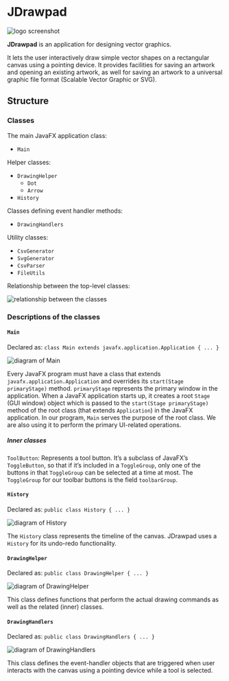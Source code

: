 # JDrawpad

![logo screenshot](logo-screenshot.png)

**JDrawpad** is an application for designing vector graphics.

It lets the user interactively draw simple vector shapes on a rectangular canvas using a pointing device.
It provides facilities for saving an artwork and opening an existing artwork, as well for saving an artwork to a universal graphic file format (Scalable Vector Graphic or SVG).

## Structure

### Classes

The main JavaFX application class:
- `Main`

Helper classes:
- `DrawingHelper`
  - `Dot`
  - `Arrow`
- `History`

Classes defining event handler methods:
- `DrawingHandlers`

Utility classes:
- `CsvGenerator`
- `SvgGenerator`
- `CsvParser`
- `FileUtils`

Relationship between the top-level classes:

![relationship between the classes](class-relationships.png)

### Descriptions of the classes

#### `Main`

Declared as: `class Main extends javafx.application.Application { ... }`

![diagram of Main](Main.png)

Every JavaFX program must have a class that extends `javafx.application.Application` and overrides its `start(Stage primaryStage)` method.
`primaryStage` represents the primary window in the application.
When a JavaFX application starts up, it creates a root `Stage` (GUI window) object which is passed to the `start(Stage primaryStage)` method of the root class (that extends `Application`) in the JavaFX application.
In our program, `Main` serves the purpose of the root class.
We are also using it to perform the primary UI-related operations.

##### Inner classes

`ToolButton`: Represents a tool button.
It’s a subclass of JavaFX’s `ToggleButton`, so that if it’s included in a `ToggleGroup`, only one of the buttons in that `ToggleGroup` can be selected at a time at most.
The `ToggleGroup` for our toolbar buttons is the field `toolbarGroup`.

#### `History`

Declared as: `public class History { ... }`

![diagram of History](History.png)

The `History` class represents the timeline of the canvas.
JDrawpad uses a `History` for its undo-redo functionality.

#### `DrawingHelper`

Declared as: `public class DrawingHelper { ... }`

![diagram of DrawingHelper](DrawingHelper.png)

This class defines functions that perform the actual drawing commands as well as the related (inner) classes.

#### `DrawingHandlers`

Declared as: `public class DrawingHandlers { ... }`

![diagram of DrawingHandlers](DrawingHandlers.png)

This class defines the event-handler objects that are triggered when user interacts with the canvas using a pointing device while a tool is selected.
